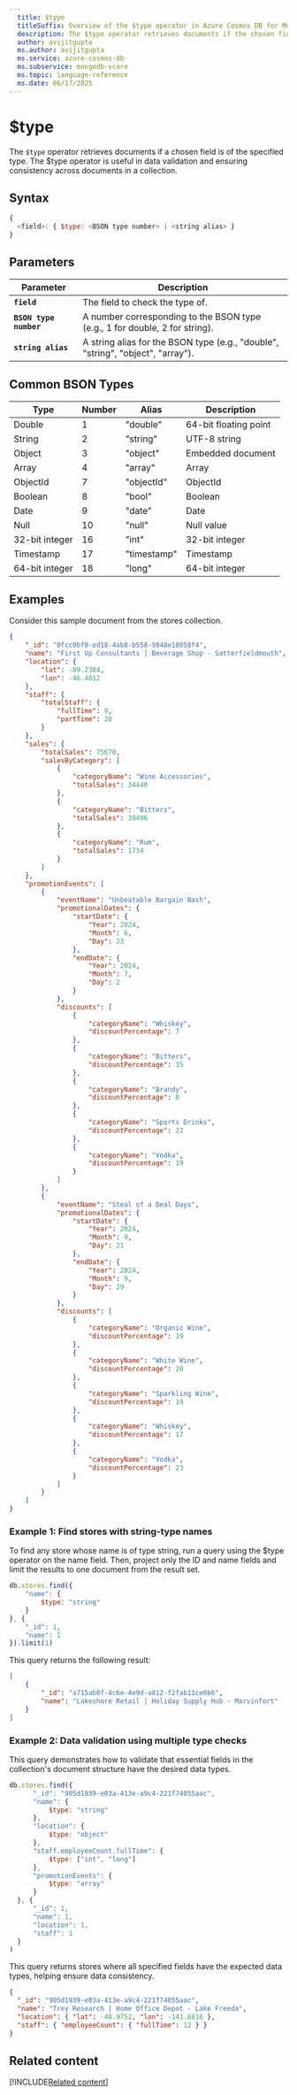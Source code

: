 ```yaml
---
  title: $type
  titleSuffix: Overview of the $type operator in Azure Cosmos DB for MongoDB (vCore)
  description: The $type operator retrieves documents if the chosen field is of the specified type.
  author: avijitgupta
  ms.author: avijitgupta
  ms.service: azure-cosmos-db
  ms.subservice: mongodb-vcore
  ms.topic: language-reference
  ms.date: 06/17/2025
---
```


# $type

The `$type` operator retrieves documents if a chosen field is of the specified type. The $type operator is useful in data validation and ensuring consistency across documents in a collection.

## Syntax

```javascript
{
  <field>: { $type: <BSON type number> | <string alias> }
}
```

## Parameters

| Parameter | Description |
| --- | --- |
| **`field`** | The field to check the type of. |
| **`BSON type number`** | A number corresponding to the BSON type (e.g., 1 for double, 2 for string). |
| **`string alias`** | A string alias for the BSON type (e.g., "double", "string", "object", "array"). |

## Common BSON Types

| Type | Number | Alias | Description |
| --- | --- | --- | --- |
| Double | 1 | "double" | 64-bit floating point |
| String | 2 | "string" | UTF-8 string |
| Object | 3 | "object" | Embedded document |
| Array | 4 | "array" | Array |
| ObjectId | 7 | "objectId" | ObjectId |
| Boolean | 8 | "bool" | Boolean |
| Date | 9 | "date" | Date |
| Null | 10 | "null" | Null value |
| 32-bit integer | 16 | "int" | 32-bit integer |
| Timestamp | 17 | "timestamp" | Timestamp |
| 64-bit integer | 18 | "long" | 64-bit integer |

## Examples

Consider this sample document from the stores collection.

```json
{
    "_id": "0fcc0bf0-ed18-4ab8-b558-9848e18058f4",
    "name": "First Up Consultants | Beverage Shop - Satterfieldmouth",
    "location": {
        "lat": -89.2384,
        "lon": -46.4012
    },
    "staff": {
        "totalStaff": {
            "fullTime": 8,
            "partTime": 20
        }
    },
    "sales": {
        "totalSales": 75670,
        "salesByCategory": [
            {
                "categoryName": "Wine Accessories",
                "totalSales": 34440
            },
            {
                "categoryName": "Bitters",
                "totalSales": 39496
            },
            {
                "categoryName": "Rum",
                "totalSales": 1734
            }
        ]
    },
    "promotionEvents": [
        {
            "eventName": "Unbeatable Bargain Bash",
            "promotionalDates": {
                "startDate": {
                    "Year": 2024,
                    "Month": 6,
                    "Day": 23
                },
                "endDate": {
                    "Year": 2024,
                    "Month": 7,
                    "Day": 2
                }
            },
            "discounts": [
                {
                    "categoryName": "Whiskey",
                    "discountPercentage": 7
                },
                {
                    "categoryName": "Bitters",
                    "discountPercentage": 15
                },
                {
                    "categoryName": "Brandy",
                    "discountPercentage": 8
                },
                {
                    "categoryName": "Sports Drinks",
                    "discountPercentage": 22
                },
                {
                    "categoryName": "Vodka",
                    "discountPercentage": 19
                }
            ]
        },
        {
            "eventName": "Steal of a Deal Days",
            "promotionalDates": {
                "startDate": {
                    "Year": 2024,
                    "Month": 9,
                    "Day": 21
                },
                "endDate": {
                    "Year": 2024,
                    "Month": 9,
                    "Day": 29
                }
            },
            "discounts": [
                {
                    "categoryName": "Organic Wine",
                    "discountPercentage": 19
                },
                {
                    "categoryName": "White Wine",
                    "discountPercentage": 20
                },
                {
                    "categoryName": "Sparkling Wine",
                    "discountPercentage": 19
                },
                {
                    "categoryName": "Whiskey",
                    "discountPercentage": 17
                },
                {
                    "categoryName": "Vodka",
                    "discountPercentage": 23
                }
            ]
        }
    ]
}
```

### Example 1: Find stores with string-type names

To find any store whose name is of type string, run a query using the $type operator on the name field. Then, project only the ID and name fields and limit the results to one document from the result set.

```javascript
db.stores.find({
    "name": {
        $type: "string"
    }
}, {
    "_id": 1,
    "name": 1
}).limit(1)
```

This query returns the following result:

```json
[
    {
        "_id": "a715ab0f-4c6e-4e9d-a812-f2fab11ce0b6",
        "name": "Lakeshore Retail | Holiday Supply Hub - Marvinfort"
    }
]
```

### Example 2: Data validation using multiple type checks

This query demonstrates how to validate that essential fields in the collection's document structure have the desired data types.

```javascript
db.stores.find({
      "_id": "905d1939-e03a-413e-a9c4-221f74055aac",
      "name": {
          $type: "string"
      },
      "location": {
          $type: "object"
      },
      "staff.employeeCount.fullTime": {
          $type: ["int", "long"]
      },
      "promotionEvents": {
          $type: "array"
      }
  }, {
      "_id": 1,
      "name": 1,
      "location": 1,
      "staff": 1
  }
)
```

This query returns stores where all specified fields have the expected data types, helping ensure data consistency.

```json
{
  "_id": "905d1939-e03a-413e-a9c4-221f74055aac",
  "name": "Trey Research | Home Office Depot - Lake Freeda",
  "location": { "lat": -48.9752, "lon": -141.6816 },
  "staff": { "employeeCount": { "fullTime": 12 } }
}
```

## Related content

[!INCLUDE[Related content](../includes/related-content.md)]
